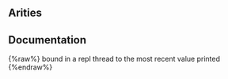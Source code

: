 ## Arities


## Documentation
{%raw%}
bound in a repl thread to the most recent value printed
{%endraw%}
